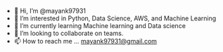 - 👋 Hi, I’m @mayank97931
- 👀 I’m interested in Python, Data Science, AWS, and Machine Learning
- 🌱 I’m currently learning Machine learning and Data science
- 💞️ I’m looking to collaborate on teams.
- 📫 How to reach me ... mayank97931@gmail.com

<!---
mayank97931/mayank97931 is a ✨ special ✨ repository because its `README.md` (this file) appears on your GitHub profile.
You can click the Preview link to take a look at your changes.
--->
